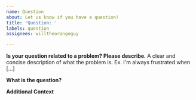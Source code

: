 ```yaml
---
name: Question
about: Let us know if you have a question!
title: 'Question: '
labels: question
assignees: willtheorangeguy

---
```


**Is your question related to a problem? Please describe.**
A clear and concise description of what the problem is. Ex. I'm always frustrated when [...]

**What is the question?**

**Additional Context**
